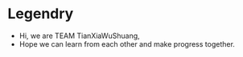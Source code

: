 # Legendry
- Hi, we are TEAM TianXiaWuShuang,
- Hope we can learn from each other and make progress together.
